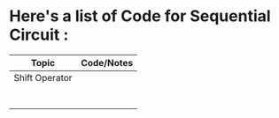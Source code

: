 # Here's a list of Code for Sequential Circuit :
| Topic | Code/Notes |
|---|----|
| Shift Operator |  |
|  |  |
|  |  |
|  |  |
|  |  |
|  |  |
|  |  |
|  |  |